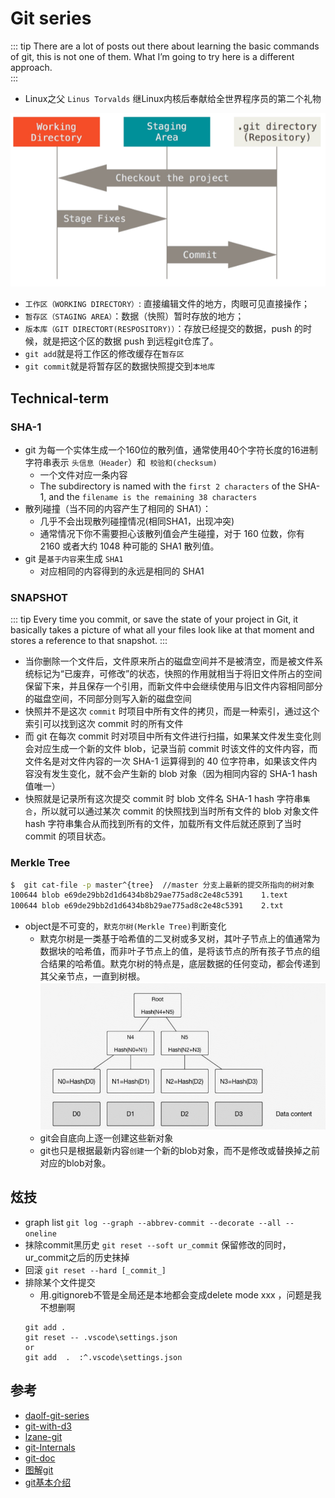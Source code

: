 # Git series 

::: tip
There are a lot of posts out there about learning the basic commands of git, this is not one of them. What I’m going to try here is a different approach.  
:::

- Linux之父 `Linus Torvalds` 继Linux内核后奉献给全世界程序员的第二个礼物

![git](./imgs/00.png)
- `工作区（WORKING DIRECTORY）`: 直接编辑文件的地方，肉眼可见直接操作；
- `暂存区（STAGING AREA）`：数据（快照）暂时存放的地方；
- `版本库（GIT DIRECTORT(RESPOSITORY)）`：存放已经提交的数据，push 的时候，就是把这个区的数据 push 到远程git仓库了。
- `git add`就是将工作区的修改缓存在`暂存区`
- `git commit`就是将暂存区的数据快照提交到`本地库`

## Technical-term

### SHA-1
- git 为每一个实体生成一个160位的散列值，通常使用40个字符长度的16进制字符串表示 `头信息（Header`）和` 校验和(checksum)`
  - 一个文件对应一条内容
  - The subdirectory is named with the `first 2 characters` of the SHA-1, and the `filename is the remaining 38 characters`
- 散列碰撞（当不同的内容产生了相同的 SHA1）：
  - 几乎不会出现散列碰撞情况(相同SHA1，出现冲突)
  - 通常情况下你不需要担心该散列值会产生碰撞，对于 160 位数，你有 2160 或者大约 1048 种可能的 SHA1 散列值。
- git 是`基于内容`来生成 `SHA1`
  - 对应相同的内容得到的永远是相同的 SHA1


### SNAPSHOT
::: tip
Every time you commit, or save the state of your project in Git, it basically takes a picture of what all your files look like at that moment and stores a reference to that snapshot.
::: 
- 当你删除一个文件后，文件原来所占的磁盘空间并不是被清空，而是被文件系统标记为“已废弃，可修改”的状态，快照的作用就相当于将旧文件所占的空间保留下来，并且保存一个引用，而新文件中会继续使用与旧文件内容相同部分的磁盘空间，不同部分则写入新的磁盘空间
- 快照并不是这次 `commit` 时项目中所有文件的拷贝，而是一种索引，通过这个索引可以找到这次 commit 时的所有文件
- 而 git 在每次 commit 时对项目中所有文件进行扫描，如果某文件发生变化则会对应生成一个新的文件 blob，记录当前 commit 时该文件的文件内容，而文件名是对文件内容的一次 SHA-1 运算得到的 40 位字符串，如果该文件内容没有发生变化，就不会产生新的 blob 对象（因为相同内容的 SHA-1 hash值唯一）
- 快照就是记录所有这次提交 commit 时 blob 文件名 SHA-1 hash 字符串`集合`，所以就可以通过某次 commit 的快照找到当时所有文件的 blob 对象文件 hash 字符串集合从而找到所有的文件，加载所有文件后就还原到了当时 commit 的项目状态。



### Merkle Tree
``` bash
$  git cat-file -p master^{tree}  //master 分支上最新的提交所指向的树对象
100644 blob e69de29bb2d1d6434b8b29ae775ad8c2e48c5391    1.text
100644 blob e69de29bb2d1d6434b8b29ae775ad8c2e48c5391    2.txt
```
- object是不可变的，`默克尔树(Merkle Tree)`判断变化
  - 默克尔树是一类基于哈希值的二叉树或多叉树，其叶子节点上的值通常为数据块的哈希值，而非叶子节点上的值，是将该节点的所有孩子节点的组合结果的哈希值。默克尔树的特点是，底层数据的任何变动，都会传递到其父亲节点，一直到树根。
  ![tree](./imgs/tree.png)
  - git会自底向上逐一创建这些新对象
  - git也只是根据最新内容`创建`一个新的blob对象，而不是修改或替换掉之前对应的blob对象。


## 炫技
- graph list `git log --graph --abbrev-commit --decorate --all --oneline`
- 抹除commit黑历史 `git reset --soft ur_commit` 保留修改的同时，ur_commit之后的历史抹掉
- 回滚 `git reset --hard [_commit_]`
- 排除某个文件提交
  - 用.gitignoreb不管是全局还是本地都会变成delete mode xxx ，问题是我不想删啊
  ```
  git add .
  git reset -- .vscode\settings.json
  or
  git add  .  :^.vscode\settings.json
  ```

## 参考
- [daolf-git-series](https://www.daolf.com/tags/git/)
- [git-with-d3](http://onlywei.github.io/explain-git-with-d3/#commit%E3%80%82)
- [lzane-git](https://www.lzane.com/tech/git-internal/)
- [git-Internals](https://git-scm.com/book/en/v2/Git-Internals-Plumbing-and-Porcelain)
- [git-doc](https://git-scm.com/doc)
- [图解git](https://tonybai.com/2020/04/07/illustrated-tale-of-git-internal-key-concepts/)
- [git基本介绍](https://www.cnblogs.com/kisun168/p/11408346.html)